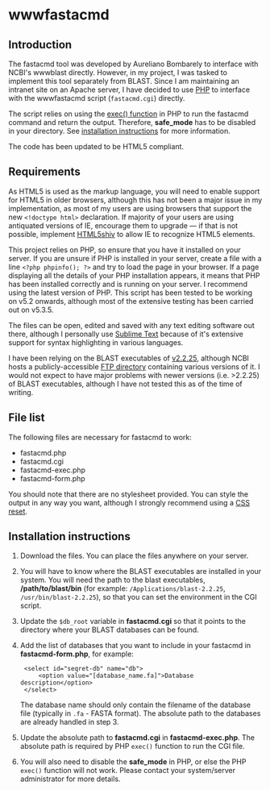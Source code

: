 # wwwfastacmd

## Introduction
The fastacmd tool was developed by Aureliano Bombarely to interface with NCBI's wwwblast directly. However, in my project, I was tasked to implement this tool separately from BLAST. Since I am maintaining an intranet site on an Apache server, I have decided to use [PHP](http://php.net/manual/en/) to interface with the wwwfastacmd script (`fastacmd.cgi`) directly.

The script relies on using the [exec() function](http://php.net/manual/en/function.exec.php) in PHP to run the fastacmd command and return the output. Therefore, **safe_mode** has to be disabled in your directory. See [installation instructions](#installation-instructions) for more information.

The code has been updated to be HTML5 compliant.

## Requirements
As HTML5 is used as the markup language, you will need to enable support for HTML5 in older browsers, although this has not been a major issue in my implementation, as most of my users are using browsers that support the new `<!doctype html>` declaration. If majority of your users are using antiquated versions of IE, encourage them to upgrade &mdash; if that is not possible, implement [HTML5shiv](https://code.google.com/p/html5shiv/) to allow IE to recognize HTML5 elements.

This project relies on PHP, so ensure that you have it installed on your server. If you are unsure if PHP is installed in your server, create a file with a line `<?php phpinfo(); ?>` and try to load the page in your browser. If a page displaying all the details of your PHP installation appears, it means that PHP has been installed correctly and is running on your server. I recommend using the latest version of PHP. This script has been tested to be working on v5.2 onwards, although most of the extensive testing has been carried out on v5.3.5.

The files can be open, edited and saved with any text editing software out there, although I personally use [Sublime Text](http://www.sublimetext.com/) because of it's extensive support for syntax highlighting in various languages.

I have been relying on the BLAST executables of [v2.2.25](ftp://ftp.ncbi.nlm.nih.gov/blast/executables/release/2.2.25/), although NCBI hosts a publicly-accessible [FTP directory](ftp://ftp.ncbi.nlm.nih.gov/blast/executables/release/) containing various versions of it. I would not expect to have major problems with newer versions (i.e. >2.2.25) of BLAST executables, although I have not tested this as of the time of writing.

## File list
The following files are necessary for fastacmd to work:

* fastacmd.php
* fastacmd.cgi
* fastacmd-exec.php
* fastacmd-form.php

You should note that there are no stylesheet provided. You can style the output in any way you want, although I strongly recommend using a [CSS reset](http://www.cssreset.com/).

## Installation instructions
1. Download the files. You can place the files anywhere on your server.

2. You will have to know where the BLAST executables are installed in your system. You will need the path to the blast executables, **/path/to/blast/bin** (for example: `/Applications/blast-2.2.25`, `/usr/bin/blast-2.2.25`), so that you can set the environment in the CGI script.

3. Update the `$db_root` variable in **fastacmd.cgi** so that it points to the directory where your BLAST databases can be found.

4. Add the list of databases that you want to include in your fastacmd in **fastacmd-form.php**, for example:

        <select id="seqret-db" name="db">
            <option value="[database_name.fa]">Database description</option>
        </select>

   The database name should only contain the filename of the database file (typically in `.fa` - FASTA format). The absolute path to the databases are already handled in step 3.

5. Update the absolute path to **fastacmd.cgi** in **fastacmd-exec.php**. The absolute path is required by PHP `exec()` function to run the CGI file.

6. You will also need to disable the **safe_mode** in PHP, or else the PHP `exec()` function will not work. Please contact your system/server administrator for more details.
